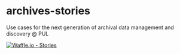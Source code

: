 # archives-stories
Use cases for the next generation of archival data management and discovery @ PUL

[![Waffle.io - Stories](https://badge.waffle.io/pulibrary/archives-stories.png?label=in%20progress&title=In%20Progress)](http://waffle.io/pulibrary/archives-stories)
